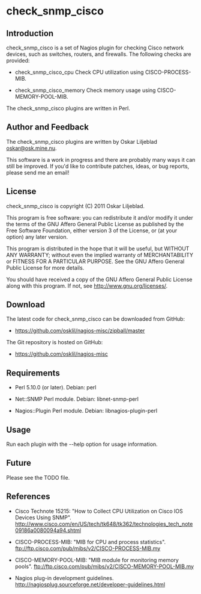 check_snmp_cisco
================

Introduction
------------

check_snmp_cisco is a set of Nagios plugin for checking Cisco network
devices, such as switches, routers, and firewalls. The following
checks are provided:

 * check_snmp_cisco_cpu
   Check CPU utilization using CISCO-PROCESS-MIB.

 * check_snmp_cisco_memory
   Check memory usage using CISCO-MEMORY-POOL-MIB.

The check_snmp_cisco plugins are written in Perl.

Author and Feedback
-------------------

The check_snmp_cisco plugins are written by Oskar Liljeblad <oskar@osk.mine.nu>.

This software is a work in progress and there are probably many ways it can
still be improved. If you'd like to contribute patches, ideas, or bug
reports, please send me an email!

License
-------

check_snmp_cisco is copyright (C) 2011 Oskar Liljeblad.

This program is free software: you can redistribute it and/or modify
it under the terms of the GNU Affero General Public License as
published by the Free Software Foundation, either version 3 of the
License, or (at your option) any later version.

This program is distributed in the hope that it will be useful,
but WITHOUT ANY WARRANTY; without even the implied warranty of
MERCHANTABILITY or FITNESS FOR A PARTICULAR PURPOSE.  See the
GNU Affero General Public License for more details.

You should have received a copy of the GNU Affero General Public License
along with this program.  If not, see <http://www.gnu.org/licenses/>.

Download
--------

The latest code for check_snmp_cisco can be downloaded from GitHub:

 * <https://github.com/osklil/nagios-misc/zipball/master>

The Git repository is hosted on GitHub:

 * <https://github.com/osklil/nagios-misc>

Requirements
------------

 * Perl 5.10.0 (or later).
   Debian: perl

 * Net::SNMP Perl module.
   Debian: libnet-snmp-perl

 * Nagios::Plugin Perl module.
   Debian: libnagios-plugin-perl

Usage
-----

Run each plugin with the --help option for usage information.

Future
------

Please see the TODO file.

References
----------

 * Cisco Technote 15215: "How to Collect CPU Utilization on Cisco IOS Devices Using SNMP".
   <http://www.cisco.com/en/US/tech/tk648/tk362/technologies_tech_note09186a0080094a94.shtml>

 * CISCO-PROCESS-MIB: "MIB for CPU and process statistics".
   <ftp://ftp.cisco.com/pub/mibs/v2/CISCO-PROCESS-MIB.my>

 * CISCO-MEMORY-POOL-MIB: "MIB module for monitoring memory pools".
   <ftp://ftp.cisco.com/pub/mibs/v2/CISCO-MEMORY-POOL-MIB.my>

 * Nagios plug-in development guidelines.
   <http://nagiosplug.sourceforge.net/developer-guidelines.html>
